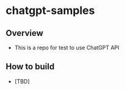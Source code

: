 # chatgpt-samples
## Overview
* This is a repo for test to use ChatGPT API

## How to build
* [TBD]
